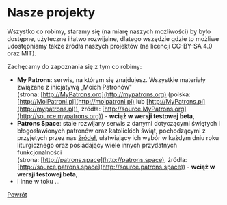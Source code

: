 # Nasze projekty
Wszystko co robimy, staramy się (na miarę naszych możliwości) by było dostępne, użyteczne i łatwo rozwijalne, dlatego wszędzie gdzie to możliwe udostępniamy także źródła naszych projektów (na licencji CC-BY-SA 4.0 oraz MIT).

Zachęcamy do zapoznania się z tym co robimy:
- **My Patrons**: serwis, na którym się znajdujesz. Wszystkie materiały związane z inicjatywą „Moich Patronów"  
(strona: [http://MyPatrons.org](http://mypatrons.org) (polska: [http://MoiPatroni.pl](http://moipatroni.pl) lub [http://MyPatrons.pl](http://mypatrons.pl)), żródła: [http://source.MyPatrons.org](http://source.mypatrons.org)) - **wciąż w wersji testowej beta**,
- **Patrons Space**: stale rozwijany serwis z danymi dotyczącymi świętych i błogosławionych patronów oraz katolickich świąt, pochodzącymi z przyjętych przez nas [źródeł](jak_wybrac_patrona_lub_swieto_na_dany_dzien_roku.md#zrodla-wyboru-patronow-lub-swiat), ułatwiający ich wybór w każdym dniu roku liturgicznego oraz posiadający wiele innych przydatnych funkcjonalności  
(strona: [http://patrons.space](http://patrons.space), źródła: [http://source.patrons.space](http://source.patrons.space)) - **wciąż w wersji testowej beta**,
- i inne w toku ...

[Powrót](index.md)
